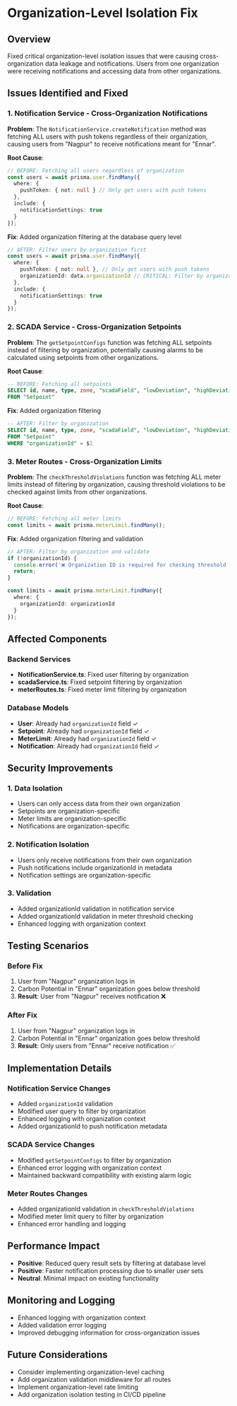 # Organization-Level Isolation Fix

## Overview
Fixed critical organization-level isolation issues that were causing cross-organization data leakage and notifications. Users from one organization were receiving notifications and accessing data from other organizations.

## Issues Identified and Fixed

### 1. **Notification Service - Cross-Organization Notifications**
**Problem**: The `NotificationService.createNotification` method was fetching ALL users with push tokens regardless of their organization, causing users from "Nagpur" to receive notifications meant for "Ennar".

**Root Cause**: 
```typescript
// BEFORE: Fetching all users regardless of organization
const users = await prisma.user.findMany({
  where: {
    pushToken: { not: null } // Only get users with push tokens
  },
  include: {
    notificationSettings: true
  }
});
```

**Fix**: Added organization filtering at the database query level
```typescript
// AFTER: Filter users by organization first
const users = await prisma.user.findMany({
  where: {
    pushToken: { not: null }, // Only get users with push tokens
    organizationId: data.organizationId // CRITICAL: Filter by organization
  },
  include: {
    notificationSettings: true
  }
});
```

### 2. **SCADA Service - Cross-Organization Setpoints**
**Problem**: The `getSetpointConfigs` function was fetching ALL setpoints instead of filtering by organization, potentially causing alarms to be calculated using setpoints from other organizations.

**Root Cause**:
```sql
-- BEFORE: Fetching all setpoints
SELECT id, name, type, zone, "scadaField", "lowDeviation", "highDeviation"
FROM "Setpoint"
```

**Fix**: Added organization filtering
```sql
-- AFTER: Filter by organization
SELECT id, name, type, zone, "scadaField", "lowDeviation", "highDeviation"
FROM "Setpoint"
WHERE "organizationId" = $1
```

### 3. **Meter Routes - Cross-Organization Limits**
**Problem**: The `checkThresholdViolations` function was fetching ALL meter limits instead of filtering by organization, causing threshold violations to be checked against limits from other organizations.

**Root Cause**:
```typescript
// BEFORE: Fetching all meter limits
const limits = await prisma.meterLimit.findMany();
```

**Fix**: Added organization filtering and validation
```typescript
// AFTER: Filter by organization and validate
if (!organizationId) {
  console.error('❌ Organization ID is required for checking threshold violations');
  return;
}

const limits = await prisma.meterLimit.findMany({
  where: {
    organizationId: organizationId
  }
});
```

## Affected Components

### Backend Services
- **NotificationService.ts**: Fixed user filtering by organization
- **scadaService.ts**: Fixed setpoint filtering by organization  
- **meterRoutes.ts**: Fixed meter limit filtering by organization

### Database Models
- **User**: Already had `organizationId` field ✓
- **Setpoint**: Already had `organizationId` field ✓
- **MeterLimit**: Already had `organizationId` field ✓
- **Notification**: Already had `organizationId` field ✓

## Security Improvements

### 1. **Data Isolation**
- Users can only access data from their own organization
- Setpoints are organization-specific
- Meter limits are organization-specific
- Notifications are organization-specific

### 2. **Notification Isolation**
- Users only receive notifications from their own organization
- Push notifications include organizationId in metadata
- Notification settings are organization-specific

### 3. **Validation**
- Added organizationId validation in notification service
- Added organizationId validation in meter threshold checking
- Enhanced logging with organization context

## Testing Scenarios

### Before Fix
1. User from "Nagpur" organization logs in
2. Carbon Potential in "Ennar" organization goes below threshold
3. **Result**: User from "Nagpur" receives notification ❌

### After Fix
1. User from "Nagpur" organization logs in
2. Carbon Potential in "Ennar" organization goes below threshold
3. **Result**: Only users from "Ennar" receive notification ✅

## Implementation Details

### Notification Service Changes
- Added `organizationId` validation
- Modified user query to filter by organization
- Enhanced logging with organization context
- Added organizationId to push notification metadata

### SCADA Service Changes
- Modified `getSetpointConfigs` to filter by organization
- Enhanced error logging with organization context
- Maintained backward compatibility with existing alarm logic

### Meter Routes Changes
- Added organizationId validation in `checkThresholdViolations`
- Modified meter limit query to filter by organization
- Enhanced error handling and logging

## Performance Impact
- **Positive**: Reduced query result sets by filtering at database level
- **Positive**: Faster notification processing due to smaller user sets
- **Neutral**: Minimal impact on existing functionality

## Monitoring and Logging
- Enhanced logging with organization context
- Added validation error logging
- Improved debugging information for cross-organization issues

## Future Considerations
- Consider implementing organization-level caching
- Add organization validation middleware for all routes
- Implement organization-level rate limiting
- Add organization isolation testing in CI/CD pipeline 